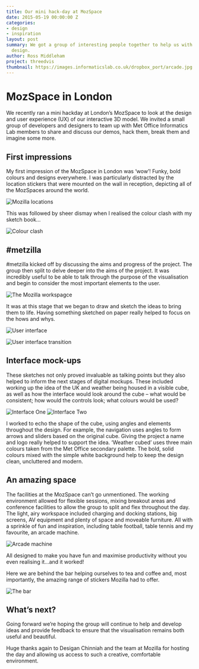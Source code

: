 ```yaml
---
title: Our mini hack-day at MozSpace
date: 2015-05-19 00:00:00 Z
categories:
- design
- inspiration
layout: post
summary: We got a group of interesting people together to help us with our user experience
  design.
author: Ross Middleham
project: threedvis
thumbnail: https://images.informaticslab.co.uk/dropbox_port/arcade.jpg
---
```


MozSpace in London
==================

We recently ran a mini hackday at London’s MozSpace to look at the design and user experience (UX) of our interactive 3D model. We invited a small group of developers and designers to team up with Met Office Informatics Lab members to share and discuss our demos, hack them, break them and imagine some more.

First impressions
-----------------

My first impression of the MozSpace in London was ‘wow’! Funky, bold colours and designs everywhere. I was particularly distracted by the location stickers that were mounted on the wall in reception, depicting all of the MozSpaces around the world.

![Mozilla locations](https://images.informaticslab.co.uk/dropbox_port/mozilla-locations.jpg)

This was followed by sheer dismay when I realised the colour clash with my sketch book…

![Colour clash](https://images.informaticslab.co.uk/dropbox_port/colour-clash.jpg)

\#metzilla
---------

\#metzilla kicked off by discussing the aims and progress of the project. The group then split to delve deeper into the aims of the project. It was incredibly useful to be able to talk through the purpose of the visualisation and begin to consider the most important elements to the user.

![The Mozilla workspagce](https://images.informaticslab.co.uk/dropbox_port/workspace.jpg)

It was at this stage that we began to draw and sketch the ideas to bring them to life. Having something sketched on paper really helped to focus on the hows and whys.

![User interface](https://images.informaticslab.co.uk/dropbox_port/interface.jpg)

![User interface transition](https://images.informaticslab.co.uk/dropbox_port/transitions.jpg)

Interface mock-ups
------------------

These sketches not only proved invaluable as talking points but they also helped to inform the next stages of digital mockups. These included working up the idea of the UK and weather being housed in a visible cube, as well as how the interface would look around the cube – what would be consistent; how would the controls look; what colours would be used?

![Interface One](https://images.informaticslab.co.uk/dropbox_port/interface-1.jpg)
![Interface Two](https://images.informaticslab.co.uk/dropbox_port/interface-2.jpg)

I worked to echo the shape of the cube, using angles and elements throughout the design. For example, the navigation uses angles to form arrows and sliders based on the original cube. Giving the project a name and logo really helped to support the idea. ‘Weather cubed’ uses three main colours taken from the Met Office secondary palette. The bold, solid colours mixed with the simple white background help to keep the design clean, uncluttered and modern.

An amazing space
----------------

The facilities at the MozSpace can’t go unmentioned. The working environment allowed for flexible sessions, mixing breakout areas and conference facilities to allow the group to split and flex throughout the day. The light, airy workspace included charging and docking stations, big screens, AV equipment and plenty of space and moveable furniture. All with a sprinkle of fun and inspiration, including table football, table tennis and my favourite, an arcade machine.

![Arcade machine](https://images.informaticslab.co.uk/dropbox_port/arcade.jpg)

All designed to make you have fun and maximise productivity without you even realising it…and it worked!

Here we are behind the bar helping ourselves to tea and coffee and, most importantly, the amazing range of stickers Mozilla had to offer.

![The bar](https://images.informaticslab.co.uk/dropbox_port/moz-bar.jpg)

What’s next?
------------

Going forward we’re hoping the group will continue to help and develop ideas and provide feedback to ensure that the visualisation remains both useful and beautiful.

Huge thanks again to Desigan Chinniah and the team at Mozilla for hosting the day and allowing us access to such a creative, comfortable environment.

